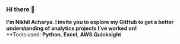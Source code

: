 ### Hi there 👋

**I'm Nikhil Acharya. I invite you to explore my GitHub to get a better understanding of analytics projects I've worked on!** <br/>
**Tools used: **Python**, **Excel**, **AWS Quicksight**

<!--
**NikhilAcharya149/NikhilAcharya149** is a ✨ _special_ ✨ repository because its `README.md` (this file) appears on your GitHub profile.

Here are some ideas to get you started:

- 🔭 I’m currently working on ...
- 🌱 I’m currently learning ...
- 👯 I’m looking to collaborate on ...
- 🤔 I’m looking for help with ...
- 💬 Ask me about ...
- 📫 How to reach me: ...
- 😄 Pronouns: ...
- ⚡ Fun fact: ...
-->
